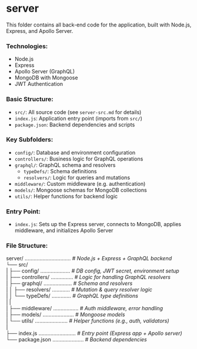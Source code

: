 # server
This folder contains all back-end code for the application, built with Node.js, Express, and Apollo Server.

### Technologies:
- Node.js
- Express
- Apollo Server (GraphQL)
- MongoDB with Mongoose
- JWT Authentication

### Basic Structure:
- `src/`: All source code (see `server-src.md` for details)
- `index.js`: Application entry point (imports from `src/`)
- `package.json`: Backend dependencies and scripts

### Key Subfolders:
- `config/`: Database and environment configuration
- `controllers/`: Business logic for GraphQL operations
- `graphql/`: GraphQL schema and resolvers
  - `typeDefs/`: Schema definitions
  - `resolvers/`: Logic for queries and mutations
- `middleware/`: Custom middleware (e.g. authentication)
- `models/`: Mongoose schemas for MongoDB collections
- `utils/`: Helper functions for backend logic

### Entry Point:
- `index.js`: Sets up the Express server, connects to MongoDB, applies middleware, and initializes Apollo Server

### File Structure:
server/ ............................... *# Node.js + Express + GraphQL backend*  
  └── src/  
  |    ├── config/ .................... *# DB config, JWT secret, environment setup*    
  |    ├── controllers/ ............... *# Logic for handling GraphQL resolvers*    
  |    ├── graphql/ ................... *# Schema and resolvers*    
  |    │    ├── resolvers/ ............ *# Mutation & query resolver logic*    
  |    │    └── typeDefs/ ............. *# GraphQL type definitions*   
  |    |    
  |    ├── middleware/ ................. *# Auth middleware, error handling*    
  |    ├── models/ ..................... *# Mongoose models*    
  |    └── utils/ ...................... *# Helper functions (e.g., auth, validators)*   
  |         
  ├── index.js ......................... *# Entry point (Express app + Apollo server)*    
  └── package.json ..................... *# Backend dependencies*  

